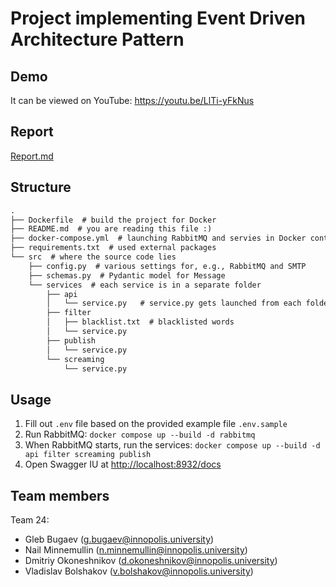 # Project implementing Event Driven Architecture Pattern

## Demo

It can be viewed on YouTube: <https://youtu.be/LlTi-yFkNus>

## Report

[Report.md](https://github.com/MagicWinnie/IU_Message_Brokers/blob/master/Report.md)

## Structure

```txt
.
├── Dockerfile  # build the project for Docker
├── README.md  # you are reading this file :)
├── docker-compose.yml  # launching RabbitMQ and servies in Docker containers
├── requirements.txt  # used external packages
└── src  # where the source code lies
    ├── config.py  # various settings for, e.g., RabbitMQ and SMTP
    ├── schemas.py  # Pydantic model for Message
    └── services  # each service is in a separate folder
        ├── api
        │   └── service.py   # service.py gets launched from each folder
        ├── filter
        │   ├── blacklist.txt  # blacklisted words
        │   └── service.py
        ├── publish
        │   └── service.py
        └── screaming
            └── service.py
```

## Usage

1. Fill out `.env` file based on the provided example file `.env.sample`
2. Run RabbitMQ: `docker compose up --build -d rabbitmq`
3. When RabbitMQ starts, run the services: `docker compose up --build -d api filter screaming publish`
4. Open Swagger IU at <http://localhost:8932/docs>

## Team members

Team 24:

- Gleb Bugaev ([g.bugaev@innopolis.university](mailto:g.bugaev@innopolis.university))
- Nail Minnemullin ([n.minnemullin@innopolis.university](mailto:n.minnemullin@innopolis.university))
- Dmitriy Okoneshnikov ([d.okoneshnikov@innopolis.university](mailto:d.okoneshnikov@innopolis.university))
- Vladislav Bolshakov ([v.bolshakov@innopolis.university](mailto:v.bolshakov@innopolis.university))
